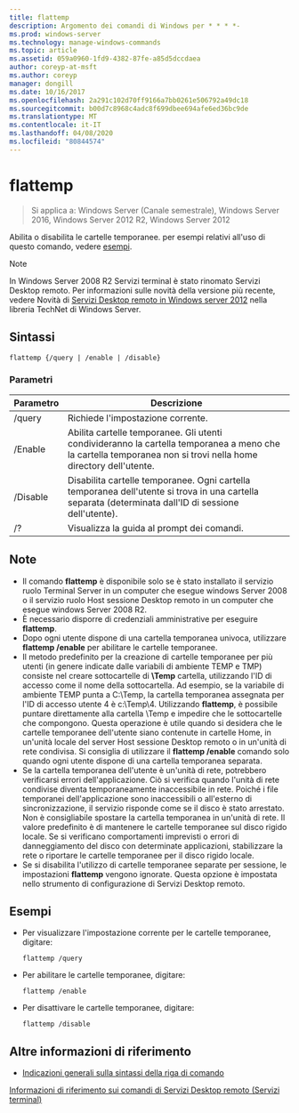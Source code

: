 ```yaml
---
title: flattemp
description: Argomento dei comandi di Windows per * * * *-
ms.prod: windows-server
ms.technology: manage-windows-commands
ms.topic: article
ms.assetid: 059a0960-1fd9-4382-87fe-a85d5dccdaea
author: coreyp-at-msft
ms.author: coreyp
manager: dongill
ms.date: 10/16/2017
ms.openlocfilehash: 2a291c102d70ff9166a7bb0261e506792a49dc18
ms.sourcegitcommit: b00d7c8968c4adc8f699dbee694afe6ed36bc9de
ms.translationtype: MT
ms.contentlocale: it-IT
ms.lasthandoff: 04/08/2020
ms.locfileid: "80844574"
---
```

# <a name="flattemp"></a>flattemp

>Si applica a: Windows Server (Canale semestrale), Windows Server 2016, Windows Server 2012 R2, Windows Server 2012

Abilita o disabilita le cartelle temporanee.
per esempi relativi all'uso di questo comando, vedere [esempi](#BKMK_examples).

> [!NOTE]
> In Windows Server 2008 R2 Servizi terminal è stato rinomato Servizi Desktop remoto. Per informazioni sulle novità della versione più recente, vedere Novità di [Servizi Desktop remoto in Windows server 2012](https://technet.microsoft.com/library/hh831527) nella libreria TechNet di Windows Server.

## <a name="syntax"></a>Sintassi
```
flattemp {/query | /enable | /disable}
```

### <a name="parameters"></a>Parametri
|Parametro|Descrizione|
|-------|--------|
|/query|Richiede l'impostazione corrente.|
|/Enable|Abilita cartelle temporanee. Gli utenti condivideranno la cartella temporanea a meno che la cartella temporanea non si trovi nella home directory dell'utente.|
|/Disable|Disabilita cartelle temporanee. Ogni cartella temporanea dell'utente si trova in una cartella separata (determinata dall'ID di sessione dell'utente).|
|/?|Visualizza la guida al prompt dei comandi.|

## <a name="remarks"></a>Note
-   Il comando **flattemp** è disponibile solo se è stato installato il servizio ruolo Terminal Server in un computer che esegue windows Server 2008 o il servizio ruolo Host sessione Desktop remoto in un computer che esegue windows Server 2008 R2.
-   È necessario disporre di credenziali amministrative per eseguire **flattemp**.
-   Dopo ogni utente dispone di una cartella temporanea univoca, utilizzare **flattemp /enable** per abilitare le cartelle temporanee.
-   Il metodo predefinito per la creazione di cartelle temporanee per più utenti (in genere indicate dalle variabili di ambiente TEMP e TMP) consiste nel creare sottocartelle di **\Temp** cartella, utilizzando l'ID di accesso come il nome della sottocartella. Ad esempio, se la variabile di ambiente TEMP punta a C:\Temp, la cartella temporanea assegnata per l'ID di accesso utente 4 è c:\Temp\4. Utilizzando **flattemp**, è possibile puntare direttamente alla cartella \Temp e impedire che le sottocartelle che compongono. Questa operazione è utile quando si desidera che le cartelle temporanee dell'utente siano contenute in cartelle Home, in un'unità locale del server Host sessione Desktop remoto o in un'unità di rete condivisa. Si consiglia di utilizzare il **flattemp /enable** comando solo quando ogni utente dispone di una cartella temporanea separata.
-   Se la cartella temporanea dell'utente è un'unità di rete, potrebbero verificarsi errori dell'applicazione. Ciò si verifica quando l'unità di rete condivise diventa temporaneamente inaccessibile in rete. Poiché i file temporanei dell'applicazione sono inaccessibili o all'esterno di sincronizzazione, il servizio risponde come se il disco è stato arrestato. Non è consigliabile spostare la cartella temporanea in un'unità di rete. Il valore predefinito è di mantenere le cartelle temporanee sul disco rigido locale. Se si verificano comportamenti imprevisti o errori di danneggiamento del disco con determinate applicazioni, stabilizzare la rete o riportare le cartelle temporanee per il disco rigido locale.
-   Se si disabilita l'utilizzo di cartelle temporanee separate per sessione, le impostazioni **flattemp** vengono ignorate. Questa opzione è impostata nello strumento di configurazione di Servizi Desktop remoto.

## <a name="examples"></a><a name=BKMK_examples></a>Esempi
-   Per visualizzare l'impostazione corrente per le cartelle temporanee, digitare:
    ```
    flattemp /query
    ```
-   Per abilitare le cartelle temporanee, digitare:
    ```
    flattemp /enable
    ```
-   Per disattivare le cartelle temporanee, digitare:
    ```
    flattemp /disable
    ```

## <a name="additional-references"></a>Altre informazioni di riferimento
- [Indicazioni generali sulla sintassi della riga di comando](command-line-syntax-key.md)

[Informazioni di riferimento sui comandi di Servizi Desktop remoto (Servizi terminal)](remote-desktop-services-terminal-services-command-reference.md)
